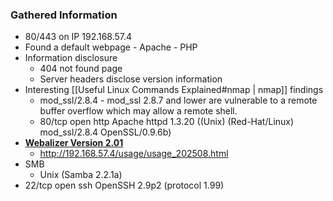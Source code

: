 ### Gathered Information
- 80/443 on IP 192.168.57.4
- Found a default webpage - Apache - PHP
- Information disclosure
	- 404 not found page
	- Server headers disclose version information
- Interesting [[Useful Linux Commands Explained#nmap | nmap]] findings
	- mod_ssl/2.8.4 - mod_ssl 2.8.7 and lower are vulnerable to a remote buffer overflow which may allow a remote shell.
	- 80/tcp    open  http        Apache httpd 1.3.20 ((Unix)  (Red-Hat/Linux) mod_ssl/2.8.4 OpenSSL/0.9.6b)
- [**Webalizer Version 2.01**](http://www.mrunix.net/webalizer/)
	- http://192.168.57.4/usage/usage_202508.html
- SMB
	- Unix (Samba 2.2.1a)
- 22/tcp    open  ssh         OpenSSH 2.9p2 (protocol 1.99)
